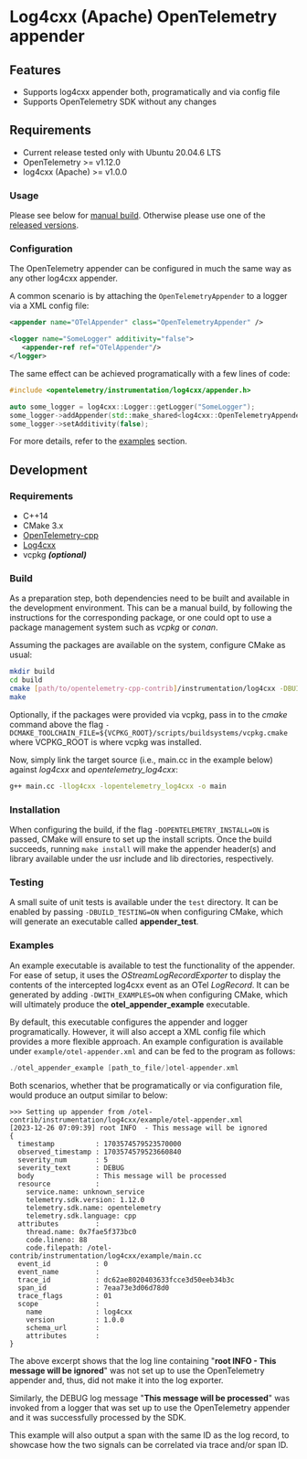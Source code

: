 # Log4cxx (Apache) OpenTelemetry appender

## Features

- Supports log4cxx appender both, programatically and via config file
- Supports OpenTelemetry SDK without any changes

## Requirements

- Current release tested only with Ubuntu 20.04.6 LTS
- OpenTelemetry >= v1.12.0 
- log4cxx (Apache) >= v1.0.0

### Usage

Please see below for [manual build](#build). Otherwise please use one of the [released versions](https://github.com/open-telemetry/opentelemetry-cpp-contrib/releases).

### Configuration

The OpenTelemetry appender can be configured in much the same way as any other log4cxx appender.

A common scenario is by attaching the `OpenTelemetryAppender` to a logger via a XML config file:

```xml
<appender name="OTelAppender" class="OpenTelemetryAppender" />

<logger name="SomeLogger" additivity="false">
   <appender-ref ref="OTelAppender"/>
</logger>
```

The same effect can be achieved programatically with a few lines of code:

```cpp
#include <opentelemetry/instrumentation/log4cxx/appender.h>

auto some_logger = log4cxx::Logger::getLogger("SomeLogger");
some_logger->addAppender(std::make_shared<log4cxx::OpenTelemetryAppender>());
some_logger->setAdditivity(false);
```

For more details, refer to the [examples](#examples) section.

## Development

### Requirements

- C++14
- CMake 3.x
- [OpenTelemetry-cpp](https://github.com/open-telemetry/opentelemetry-cpp)
- [Log4cxx](https://github.com/apache/logging-log4cxx)
- vcpkg **_(optional)_**

### Build
As a preparation step, both dependencies need to be built and available in the development environment. This can be a manual build, by following the instructions for the corresponding package, or one could opt to use a package management system such as _vcpkg_ or _conan_.

Assuming the packages are available on the system, configure CMake as usual:

```bash
mkdir build
cd build
cmake [path/to/opentelemetry-cpp-contrib]/instrumentation/log4cxx -DBUILD_SHARED_LIBS=ON
make
```

Optionally, if the packages were provided via vcpkg, pass in to the _cmake_ command above the flag `-DCMAKE_TOOLCHAIN_FILE=${VCPKG_ROOT}/scripts/buildsystems/vcpkg.cmake` where VCPKG_ROOT is where vcpkg was installed. 

Now, simply link the target source (i.e., main.cc in the example below) against _log4cxx_ and _opentelemetry_log4cxx_:

```bash
g++ main.cc -llog4cxx -lopentelemetry_log4cxx -o main
```

### Installation ###

When configuring the build, if the flag `-DOPENTELEMETRY_INSTALL=ON` is passed, CMake will ensure to set up the install scripts. Once the build succeeds, running `make install` will make the appender header(s) and library available under the usr include and lib directories, respectively.

### Testing

A small suite of unit tests is available under the `test` directory. It can be enabled by passing `-DBUILD_TESTING=ON` when configuring CMake, which will generate an executable called **appender_test**.

### Examples

An example executable is available to test the functionality of the appender. For ease of setup, it uses the _OStreamLogRecordExporter_ to display the contents of the intercepted log4cxx event as an OTel _LogRecord_. It can be generated by adding `-DWITH_EXAMPLES=ON` when configuring CMake, which will ultimately produce the **otel_appender_example** executable.

By default, this executable configures the appender and logger programatically.
However, it will also accept a XML config file which provides a more flexible approach. An example configuration is available under `example/otel-appender.xml` and can be fed to the program as follows:

```cpp
./otel_appender_example [path_to_file/]otel-appender.xml
```

Both scenarios, whether that be programatically or via configuration file, would produce an output similar to below:

```
>>> Setting up appender from /otel-contrib/instrumentation/log4cxx/example/otel-appender.xml
[2023-12-26 07:09:39] root INFO  - This message will be ignored
{
  timestamp          : 1703574579523570000
  observed_timestamp : 1703574579523660840
  severity_num       : 5
  severity_text      : DEBUG
  body               : This message will be processed
  resource           :
    service.name: unknown_service
    telemetry.sdk.version: 1.12.0
    telemetry.sdk.name: opentelemetry
    telemetry.sdk.language: cpp
  attributes         :
    thread.name: 0x7fae5f373bc0
    code.lineno: 88
    code.filepath: /otel-contrib/instrumentation/log4cxx/example/main.cc
  event_id           : 0
  event_name         :
  trace_id           : dc62ae8020403633fcce3d50eeb34b3c
  span_id            : 7eaa73e3d06d78d0
  trace_flags        : 01
  scope              :
    name             : log4cxx
    version          : 1.0.0
    schema_url       :
    attributes       :
}
```

The above excerpt shows that the log line containing "**root INFO  - This message will be ignored**" was not set up to use the OpenTelemetry appender and, thus, did not make it into the log exporter. 

Similarly, the DEBUG log message "**This message will be processed**" was invoked from a logger that was set up to use the OpenTelemetry appender and it was successfully processed by the SDK. 

This example will also output a span with the same ID as the log record, to showcase how the two signals can be correlated via trace and/or span ID.
